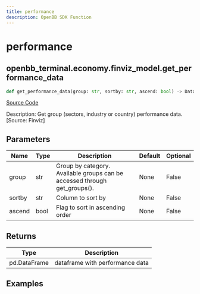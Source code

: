 ```yaml
---
title: performance
description: OpenBB SDK Function
---
```


# performance

## openbb_terminal.economy.finviz_model.get_performance_data

```python title='openbb_terminal/economy/finviz_model.py'
def get_performance_data(group: str, sortby: str, ascend: bool) -> DataFrame
```
[Source Code](https://github.com/OpenBB-finance/OpenBBTerminal/tree/main/openbb_terminal/economy/finviz_model.py#L113)

Description: Get group (sectors, industry or country) performance data. [Source: Finviz]

## Parameters

| Name | Type | Description | Default | Optional |
| ---- | ---- | ----------- | ------- | -------- |
| group | str | Group by category. Available groups can be accessed through get_groups(). | None | False |
| sortby | str | Column to sort by | None | False |
| ascend | bool | Flag to sort in ascending order | None | False |

## Returns

| Type | Description |
| ---- | ----------- |
| pd.DataFrame | dataframe with performance data |

## Examples

